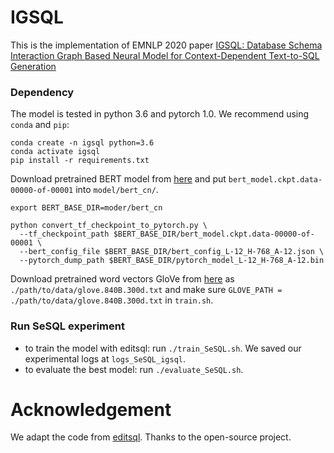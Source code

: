 # IGSQL

This is the implementation of EMNLP 2020 paper [IGSQL: Database Schema Interaction Graph Based Neural Model for Context-Dependent Text-to-SQL Generation](https://www.aclweb.org/anthology/2020.emnlp-main.560.pdf)

### Dependency

The model is tested in python 3.6 and pytorch 1.0. We recommend using `conda` and `pip`:

```
conda create -n igsql python=3.6
conda activate igsql
pip install -r requirements.txt
```

Download pretrained BERT model from [here](https://storage.googleapis.com/bert_models/2018_11_03/chinese_L-12_H-768_A-12.zip) and put `bert_model.ckpt.data-00000-of-00001` into `model/bert_cn/`.

```
export BERT_BASE_DIR=moder/bert_cn

python convert_tf_checkpoint_to_pytorch.py \
  --tf_checkpoint_path $BERT_BASE_DIR/bert_model.ckpt.data-00000-of-00001 \
  --bert_config_file $BERT_BASE_DIR/bert_config_L-12_H-768_A-12.json \
  --pytorch_dump_path $BERT_BASE_DIR/pytorch_model_L-12_H-768_A-12.bin
```

Download pretrained word vectors GloVe from [here](http://nlp.stanford.edu/data/glove.840B.300d.zip) as `./path/to/data/glove.840B.300d.txt` and make sure `GLOVE_PATH = ./path/to/data/glove.840B.300d.txt` in `train.sh`.

### Run SeSQL experiment

- to train the model with editsql: run `./train_SeSQL.sh`. We saved our experimental logs at `logs_SeSQL_igsql`. 
- to evaluate the best model: run `./evaluate_SeSQL.sh`.

# Acknowledgement

We adapt the code from [editsql](https://github.com/ryanzhumich/editsql). Thanks to the open-source project. 